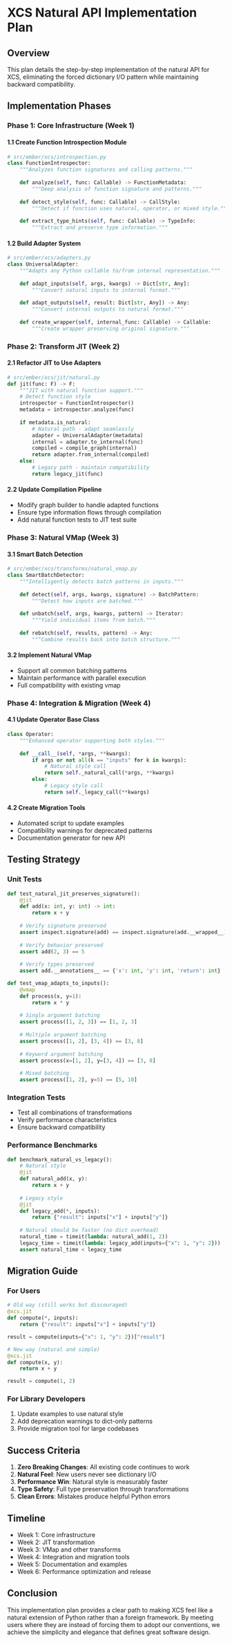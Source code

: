 # XCS Natural API Implementation Plan

## Overview

This plan details the step-by-step implementation of the natural API for XCS, eliminating the forced dictionary I/O pattern while maintaining backward compatibility.

## Implementation Phases

### Phase 1: Core Infrastructure (Week 1)

#### 1.1 Create Function Introspection Module
```python
# src/ember/xcs/introspection.py
class FunctionIntrospector:
    """Analyzes function signatures and calling patterns."""
    
    def analyze(self, func: Callable) -> FunctionMetadata:
        """Deep analysis of function signature and patterns."""
        
    def detect_style(self, func: Callable) -> CallStyle:
        """Detect if function uses natural, operator, or mixed style."""
        
    def extract_type_hints(self, func: Callable) -> TypeInfo:
        """Extract and preserve type information."""
```

#### 1.2 Build Adapter System
```python
# src/ember/xcs/adapters.py
class UniversalAdapter:
    """Adapts any Python callable to/from internal representation."""
    
    def adapt_inputs(self, args, kwargs) -> Dict[str, Any]:
        """Convert natural inputs to internal format."""
        
    def adapt_outputs(self, result: Dict[str, Any]) -> Any:
        """Convert internal outputs to natural format."""
        
    def create_wrapper(self, internal_func: Callable) -> Callable:
        """Create wrapper preserving original signature."""
```

### Phase 2: Transform JIT (Week 2)

#### 2.1 Refactor JIT to Use Adapters
```python
# src/ember/xcs/jit/natural.py
def jit(func: F) -> F:
    """JIT with natural function support."""
    # Detect function style
    introspector = FunctionIntrospector()
    metadata = introspector.analyze(func)
    
    if metadata.is_natural:
        # Natural path - adapt seamlessly
        adapter = UniversalAdapter(metadata)
        internal = adapter.to_internal(func)
        compiled = compile_graph(internal)
        return adapter.from_internal(compiled)
    else:
        # Legacy path - maintain compatibility
        return legacy_jit(func)
```

#### 2.2 Update Compilation Pipeline
- Modify graph builder to handle adapted functions
- Ensure type information flows through compilation
- Add natural function tests to JIT test suite

### Phase 3: Natural VMap (Week 3)

#### 3.1 Smart Batch Detection
```python
# src/ember/xcs/transforms/natural_vmap.py
class SmartBatchDetector:
    """Intelligently detects batch patterns in inputs."""
    
    def detect(self, args, kwargs, signature) -> BatchPattern:
        """Detect how inputs are batched."""
        
    def unbatch(self, args, kwargs, pattern) -> Iterator:
        """Yield individual items from batch."""
        
    def rebatch(self, results, pattern) -> Any:
        """Combine results back into batch structure."""
```

#### 3.2 Implement Natural VMap
- Support all common batching patterns
- Maintain performance with parallel execution
- Full compatibility with existing vmap

### Phase 4: Integration & Migration (Week 4)

#### 4.1 Update Operator Base Class
```python
class Operator:
    """Enhanced operator supporting both styles."""
    
    def __call__(self, *args, **kwargs):
        if args or not all(k == "inputs" for k in kwargs):
            # Natural style call
            return self._natural_call(*args, **kwargs)
        else:
            # Legacy style call
            return self._legacy_call(**kwargs)
```

#### 4.2 Create Migration Tools
- Automated script to update examples
- Compatibility warnings for deprecated patterns
- Documentation generator for new API

## Testing Strategy

### Unit Tests
```python
def test_natural_jit_preserves_signature():
    @jit
    def add(x: int, y: int) -> int:
        return x + y
    
    # Verify signature preserved
    assert inspect.signature(add) == inspect.signature(add.__wrapped__)
    
    # Verify behavior preserved
    assert add(2, 3) == 5
    
    # Verify types preserved
    assert add.__annotations__ == {'x': int, 'y': int, 'return': int}

def test_vmap_adapts_to_inputs():
    @vmap
    def process(x, y=1):
        return x * y
    
    # Single argument batching
    assert process([1, 2, 3]) == [1, 2, 3]
    
    # Multiple argument batching
    assert process([1, 2], [3, 4]) == [3, 8]
    
    # Keyword argument batching
    assert process(x=[1, 2], y=[3, 4]) == [3, 8]
    
    # Mixed batching
    assert process([1, 2], y=5) == [5, 10]
```

### Integration Tests
- Test all combinations of transformations
- Verify performance characteristics
- Ensure backward compatibility

### Performance Benchmarks
```python
def benchmark_natural_vs_legacy():
    # Natural style
    @jit
    def natural_add(x, y):
        return x + y
    
    # Legacy style
    @jit
    def legacy_add(*, inputs):
        return {"result": inputs["x"] + inputs["y"]}
    
    # Natural should be faster (no dict overhead)
    natural_time = timeit(lambda: natural_add(1, 2))
    legacy_time = timeit(lambda: legacy_add(inputs={"x": 1, "y": 2}))
    assert natural_time < legacy_time
```

## Migration Guide

### For Users
```python
# Old way (still works but discouraged)
@xcs.jit
def compute(*, inputs):
    return {"result": inputs["x"] + inputs["y"]}

result = compute(inputs={"x": 1, "y": 2})["result"]

# New way (natural and simple)
@xcs.jit
def compute(x, y):
    return x + y

result = compute(1, 2)
```

### For Library Developers
1. Update examples to use natural style
2. Add deprecation warnings to dict-only patterns
3. Provide migration tool for large codebases

## Success Criteria

1. **Zero Breaking Changes**: All existing code continues to work
2. **Natural Feel**: New users never see dictionary I/O
3. **Performance Win**: Natural style is measurably faster
4. **Type Safety**: Full type preservation through transformations
5. **Clean Errors**: Mistakes produce helpful Python errors

## Timeline

- Week 1: Core infrastructure
- Week 2: JIT transformation  
- Week 3: VMap and other transforms
- Week 4: Integration and migration tools
- Week 5: Documentation and examples
- Week 6: Performance optimization and release

## Conclusion

This implementation plan provides a clear path to making XCS feel like a natural extension of Python rather than a foreign framework. By meeting users where they are instead of forcing them to adopt our conventions, we achieve the simplicity and elegance that defines great software design.